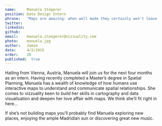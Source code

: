 ```yaml
---
name:     Manuela Stögerer  
position: Data Design Intern  
phrase:   "Maps are amazing: when well made they certainly won't leave you unaffected"  
twitter:    
linkedin:   
github:		
email:    manuela.stoegerer@vizzuality.com  
photo:    manuela.jpg  
author:   Jamie  
date:     4/2/2015  
order:    28
published:  true
---
```


Hailing from Vienna, Austria, Manuela will join us for the next four months as an intern. Having recently completed a Master’s degree in Spatial Planning, Manuela has a wealth of knowledge of how humans use interactive maps to understand and communicate spatial relationships. She comes to vizzuality keen to build her skills in cartography and data visualisation and deepen her love affair with maps. We think she’ll fit right in here... 

If she’s not building maps you’ll probably find Manuela exploring new places, enjoying the ample Madridian sun or discovering great new music. 

